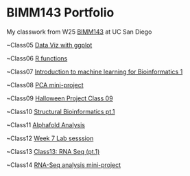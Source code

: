 # BIMM143 Portfolio
My classwork from W25 [BIMM143](https://bioboot.github.io/bimm143_W25/) at UC San Diego


~Class05 [Data Viz with ggplot](https://raw.githubusercontent.com/sunglien/bimm143_github/refs/heads/main/Lab5/Lab5%20Data%20Viz%20with%20ggplot.qmd)

~Class06 [R functions](https://raw.githubusercontent.com/sunglien/bimm143_github/refs/heads/main/Class%206/HWClass6.qmd)

~Class07 [Introduction to machine learning for Bioinformatics 1](https://raw.githubusercontent.com/sunglien/bimm143_github/refs/heads/main/Class7%3AMachine%20Learning%201/Class7MachineLearning1.qmd)

~Class08 [PCA mini-project](https://raw.githubusercontent.com/sunglien/bimm143_github/refs/heads/main/Class8PCA%20mini%20project/Class%208%20PCA%20mini%20project.qmd)

~Class09 [Halloween Project Class 09](https://raw.githubusercontent.com/sunglien/bimm143_github/refs/heads/main/Class09/Halloween%20Project%20Class%2009.qmd)

~Class10 [Structural Bioinformatics pt.1](https://raw.githubusercontent.com/sunglien/bimm143_github/refs/heads/main/Class10/Class%2010.qmd)

~Class11 [Alphafold Analysis](https://raw.githubusercontent.com/sunglien/bimm143_github/refs/heads/main/class11/Alphafold%20Analysis.qmd)

~Class12 [Week 7 Lab sesssion](https://raw.githubusercontent.com/sunglien/bimm143_github/refs/heads/main/week07%20class%2012/week7labsession.Rmd)

~Class13 [Class13: RNA Seq (pt.1)](https://raw.githubusercontent.com/sunglien/bimm143_github/refs/heads/main/Class13/Class13-%20RNA%20Seq%20(pt.1).qmd)

~Class14 [RNA-Seq  analysis mini-project](https://raw.githubusercontent.com/sunglien/bimm143_github/refs/heads/main/Class14/Class14-%20RNA-Seq%20%20analysis%20mini-project.qmd)
